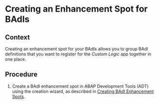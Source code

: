 <!-- loio89f1e124980c4d6eba2a03569593e175 -->

# Creating an Enhancement Spot for BAdIs



## Context

Creating an enhancement spot for your BAdIs allows you to group BAdI definitions that you want to register for the *Custom Logic* app together in one place.



## Procedure

1.  Create a BAdI enhancement spot in ABAP Development Tools \(ADT\) using the creation wizard, as described in [Creating BAdI Enhancement Spots](https://help.sap.com/viewer/5371047f1273405bb46725a417f95433/Cloud/en-US/2101737de99648dca92e692a2a4ec46e.html).


